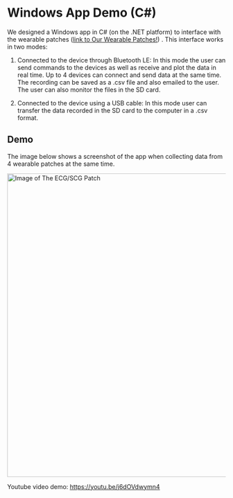 # Windows App Demo (C#)

We designed a Windows app in C# (on the .NET platform) to interface with the wearable patches ([link to Our Wearable Patches!](https://github.com/mohnikbakht/Cardio_Wearable_Patch)) . This interface works in two modes:

1) Connected to the device through Bluetooth LE: In this mode the user can send commands to the devices as well as receive and plot the data in real time. Up to 4 devices can connect and send data at the same time. The recording can be saved as a .csv file and also emailed to the user. The user can also monitor the files in the SD card.

2) Connected to the device using a USB cable: In this mode user can transfer the data recorded in the SD card to the computer in a .csv format.

## Demo

The image below shows a screenshot of the app when collecting data from 4 wearable patches at the same time.

<img src="https://github.com/mohnikbakht/Windows_App_Demo/blob/main/Images/4node_GUI.PNG" alt="Image of The ECG/SCG Patch" width="700"/>

Youtube video demo: https://youtu.be/j6dOVdwymn4

